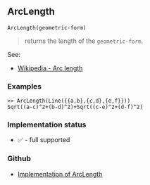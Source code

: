 ## ArcLength

```
ArcLength(geometric-form)
```

> returns the length of the `geometric-form`.
  

See:
* [Wikipedia - Arc length](https://en.wikipedia.org/wiki/Arc_length)
 

### Examples

```
>> ArcLength(Line({{a,b},{c,d},{e,f}}))
Sqrt((a-c)^2+(b-d)^2)+Sqrt((c-e)^2+(d-f)^2)
```






### Implementation status

* &#x2705; - full supported

### Github

* [Implementation of ArcLength](https://github.com/axkr/symja_android_library/blob/master/symja_android_library/matheclipse-core/src/main/java/org/matheclipse/core/builtin/ComputationalGeometryFunctions.java#L182) 

